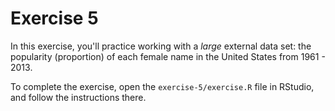# Exercise 5
In this exercise, you'll practice working with a _large_ external data set: the popularity (proportion) of each female name in the United States from 1961 - 2013.

To complete the exercise, open the `exercise-5/exercise.R` file in RStudio, and follow the instructions there.
